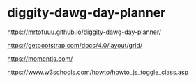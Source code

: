 # diggity-dawg-day-planner

https://mrtofuuu.github.io/diggity-dawg-day-planner/

https://getbootstrap.com/docs/4.0/layout/grid/

https://momentjs.com/

https://www.w3schools.com/howto/howto_js_toggle_class.asp